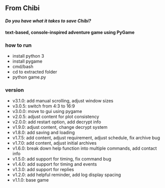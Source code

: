 ## From Chibi
#### *Do you have what it takes to save Chibi?*

#### text-based, console-inspired adventure game using PyGame

### how to run
* install python 3
* install pygame
* cmd/bash
* cd to extracted folder
* python game.py

### version
* v3.1.0: add manual scrolling, adjust window sizes
* v3.0.5: switch from 4:3 to 16:9
* v3.0.0: move to gui using pygame
* v2.0.5: adjust content for plot consistency
* v2.0.0: add restart option, add decrypt info
* v1.9.0: adjust content, change decrypt system
* v1.8.0: add saving and loading
* v1.7.5: add content, adjust requirement, adjust schedule, fix archive bug
* v1.7.0: add content, adjust initial archives
* v1.6.0: break down help function into multiple commands, add contact info
* v1.5.0: add support for timing, fix command bug
* v1.4.0: add support for timing and events
* v1.3.0: add support for replies
* v1.2.0: add helpful reminder, add log display spacing
* v1.1.0: base game
